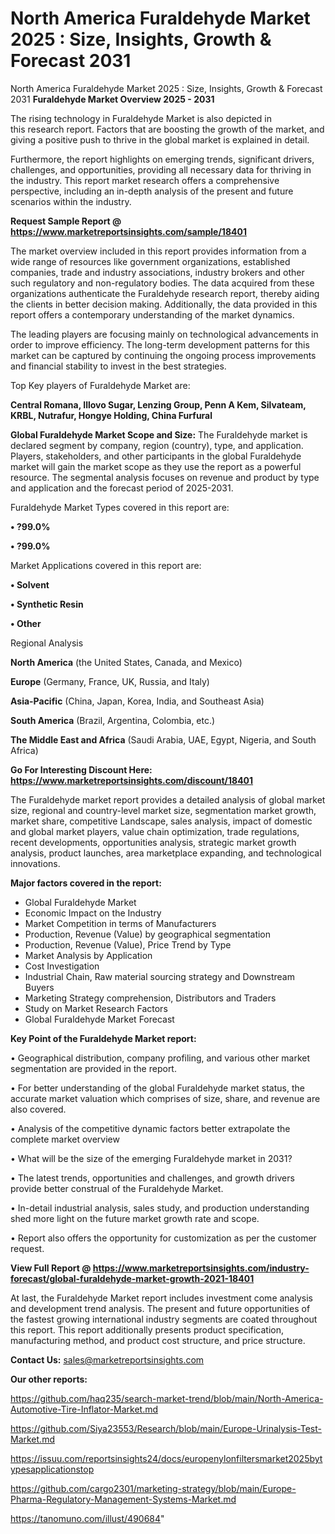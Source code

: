 # North America Furaldehyde Market 2025 : Size, Insights, Growth & Forecast 2031
North America Furaldehyde Market 2025 : Size, Insights, Growth & Forecast 2031
<Strong> Furaldehyde Market Overview 2025 - 2031</strong>

The rising technology in Furaldehyde Market is also depicted in this research report. Factors that are boosting the growth of the market, and giving a positive push to thrive in the global market is explained in detail.

Furthermore, the report highlights on emerging trends, significant drivers, challenges, and opportunities, providing all necessary data for thriving in the industry. This report market research offers a comprehensive perspective, including an in-depth analysis of the present and future scenarios within the industry.

<strong>Request Sample Report @ <a href=https://www.marketreportsinsights.com/sample/18401>https://www.marketreportsinsights.com/sample/18401</a></strong>

The market overview included in this report provides information from a wide range of resources like government organizations, established companies, trade and industry associations, industry brokers and other such regulatory and non-regulatory bodies. The data acquired from these organizations authenticate the Furaldehyde research report, thereby aiding the clients in better decision making. Additionally, the data provided in this report offers a contemporary understanding of the market dynamics.

The leading players are focusing mainly on technological advancements in order to improve efficiency. The long-term development patterns for this market can be captured by continuing the ongoing process improvements and financial stability to invest in the best strategies.

Top Key players of Furaldehyde Market are:

<strong>Central Romana, Illovo Sugar, Lenzing Group, Penn A Kem, Silvateam, KRBL, Nutrafur, Hongye Holding, China Furfural</strong>

<strong><b>Global Furaldehyde Market Scope and Size:</b></strong>
The Furaldehyde market is declared segment by company, region (country), type, and application. Players, stakeholders, and other participants in the global Furaldehyde market will gain the market scope as they use the report as a powerful resource. The segmental analysis focuses on revenue and product by type and application and the forecast period of 2025-2031.

Furaldehyde Market Types covered in this report are:

<strong>• ?99.0%

• ?99.0%</strong>

Market Applications covered in this report are:

<strong>• Solvent

• Synthetic Resin

• Other</strong> 

Regional Analysis

<strong>North America</strong> (the United States, Canada, and Mexico)

<strong>Europe</strong> (Germany, France, UK, Russia, and Italy)

<strong>Asia-Pacific</strong> (China, Japan, Korea, India, and Southeast Asia)

<strong>South America</strong> (Brazil, Argentina, Colombia, etc.)

<strong>The Middle East and Africa</strong> (Saudi Arabia, UAE, Egypt, Nigeria, and South Africa)

<strong>Go For Interesting Discount Here: <a href=https://www.marketreportsinsights.com/discount/18401>https://www.marketreportsinsights.com/discount/18401</a></strong>

The Furaldehyde market report provides a detailed analysis of global market size, regional and country-level market size, segmentation market growth, market share, competitive Landscape, sales analysis, impact of domestic and global market players, value chain optimization, trade regulations, recent developments, opportunities analysis, strategic market growth analysis, product launches, area marketplace expanding, and technological innovations.

<strong><b>Major factors covered in the report:</b></strong>
<ul>
  <li>Global Furaldehyde Market </li>
  <li>Economic Impact on the Industry</li>
  <li>Market Competition in terms of Manufacturers</li>
  <li>Production, Revenue (Value) by geographical segmentation</li>
  <li>Production, Revenue (Value), Price Trend by Type</li>
  <li>Market Analysis by Application</li>
  <li>Cost Investigation</li>
  <li>Industrial Chain, Raw material sourcing strategy and Downstream Buyers</li>
  <li>Marketing Strategy comprehension, Distributors and Traders</li>
  <li>Study on Market Research Factors</li>
  <li>Global Furaldehyde Market Forecast</li>
</ul>

<strong><b>Key Point of the Furaldehyde Market report:</b></strong>

• Geographical distribution, company profiling, and various other market segmentation are provided in the report.

• For better understanding of the global Furaldehyde market status, the accurate market valuation which comprises of size, share, and revenue are also covered.

• Analysis of the competitive dynamic factors better extrapolate the complete market overview

• What will be the size of the emerging Furaldehyde market in 2031?

• The latest trends, opportunities and challenges, and growth drivers provide better construal of the Furaldehyde Market.

• In-detail industrial analysis, sales study, and production understanding shed more light on the future market growth rate and scope.

• Report also offers the opportunity for customization as per the customer request.

<strong><b>View Full Report @ <a href=https://www.marketreportsinsights.com/industry-forecast/global-furaldehyde-market-growth-2021-18401>https://www.marketreportsinsights.com/industry-forecast/global-furaldehyde-market-growth-2021-18401</a></b></strong>


At last, the Furaldehyde Market report includes investment come analysis and development trend analysis. The present and future opportunities of the fastest growing international industry segments are coated throughout this report. This report additionally presents product specification, manufacturing method, and product cost structure, and price structure.

<strong>Contact Us:</strong>
sales@marketreportsinsights.com

<strong>Our other reports:</strong>

<a href=https://github.com/haq235/search-market-trend/blob/main/North-America-Automotive-Tire-Inflator-Market.md>https://github.com/haq235/search-market-trend/blob/main/North-America-Automotive-Tire-Inflator-Market.md</a>

<a href=https://github.com/Siya23553/Research/blob/main/Europe-Urinalysis-Test-Market.md>https://github.com/Siya23553/Research/blob/main/Europe-Urinalysis-Test-Market.md</a>

<a href=https://issuu.com/reportsinsights24/docs/europenylonfiltersmarket2025bytypesapplicationstop>https://issuu.com/reportsinsights24/docs/europenylonfiltersmarket2025bytypesapplicationstop</a>

<a href=https://github.com/cargo2301/marketing-strategy/blob/main/Europe-Pharma-Regulatory-Management-Systems-Market.md>https://github.com/cargo2301/marketing-strategy/blob/main/Europe-Pharma-Regulatory-Management-Systems-Market.md</a>

<a href=https://tanomuno.com/illust/490684>https://tanomuno.com/illust/490684</a>"
